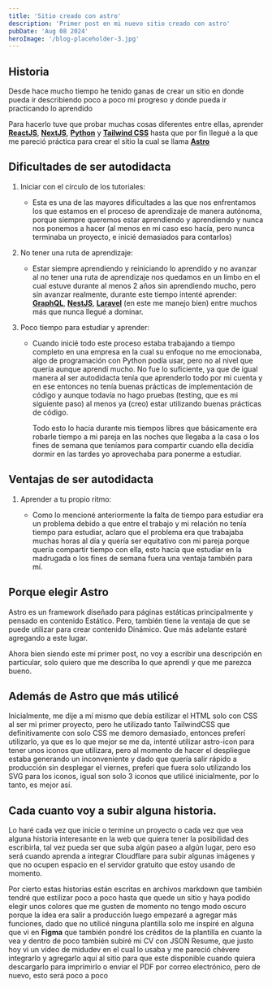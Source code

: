 ```yaml
---
title: 'Sitio creado con astro'
description: 'Primer post en mi nuevo sitio creado con astro'
pubDate: 'Aug 08 2024'
heroImage: '/blog-placeholder-3.jpg'
---
```

## Historia

Desde hace mucho tiempo he tenido ganas de crear un sitio en donde pueda ir describiendo poco a poco mi progreso y donde pueda ir practicando lo aprendido

Para hacerlo tuve que probar muchas cosas diferentes entre ellas, aprender **[ReactJS](https://reactjs.dev)**, **[NextJS](https://nextjs.org)**, **[Python](https://python.org)** y **[Tailwind CSS](https://tailwindcss.com)** hasta que por fin llegué a la que me pareció práctica para crear el sitio la cual se llama **[Astro](https://astro.build/)**

## Dificultades de ser autodidacta

1.  Iniciar con el círculo de los tutoriales:

    -   Esta es una de las mayores dificultades a las que nos enfrentamos los que estamos en el proceso de aprendizaje de manera autónoma, porque siempre queremos estar aprendiendo y aprendiendo y nunca nos ponemos a hacer (al menos en mi caso eso hacía, pero nunca terminaba un proyecto, e inicié demasiados para contarlos)

1.  No tener una ruta de aprendizaje:

    -   Estar siempre aprendiendo y reiniciando lo aprendido y no avanzar al no tener una ruta de aprendizaje nos quedamos en un limbo en el cual estuve durante al menos 2 años sin aprendiendo mucho, pero sin avanzar realmente, durante este tiempo intenté aprender: **[GraphQL](https://graphql.org)**, **[NestJS](https://nestjs.com)**, **[Laravel](https://laravel.com)** (en este me manejo bien) entre muchos más que nunca llegué a dominar.

2.  Poco tiempo para estudiar y aprender:

    -   Cuando inicié todo este proceso estaba trabajando a tiempo completo en una empresa en la cual su enfoque no me emocionaba, algo de programación con Python podía usar, pero no al nivel que quería aunque aprendí mucho. No fue lo suficiente, ya que de igual manera al ser autodidacta tenía que aprenderlo todo por mi cuenta y en ese entonces no tenía buenas prácticas de implementación de código y aunque todavía no hago pruebas (testing, que es mi siguiente paso) al menos ya (creo) estar utilizando buenas prácticas de código.

        Todo esto lo hacía durante mis tiempos libres que básicamente era robarle tiempo a mi pareja en las noches que llegaba a la casa o los fines de semana que teníamos para compartir cuando ella decidía dormir en las tardes yo aprovechaba para ponerme a estudiar.

## Ventajas de ser autodidacta

1.  Aprender a tu propio ritmo:

    -   Como lo mencioné anteriormente la falta de tiempo para estudiar era un problema debido a que entre el trabajo y mi relación no tenía tiempo para estudiar, aclaro que el problema era que trabajaba muchas horas al día y quería ser equitativo con mi pareja porque quería compartir tiempo con ella, esto hacía que estudiar en la madrugada o los fines de semana fuera una ventaja también para mí.

## Porque elegir Astro

Astro es un framework diseñado para páginas estáticas principalmente y pensado en contenido Estático. Pero, también tiene la ventaja de que se puede utilizar para crear contenido Dinámico. Que más adelante estaré agregando a este lugar.

Ahora bien siendo este mi primer post, no voy a escribir una descripción en particular, solo quiero que me describa lo que aprendí y que me parezca bueno.

## Además de Astro que más utilicé

Inicialmente, me dije a mí mismo que debía estilizar el HTML solo con CSS al ser mi primer proyecto, pero he utilizado tanto TailwindCSS que definitivamente con solo CSS me demoro demasiado, entonces preferí utilizarlo, ya que es lo que mejor se me da, intenté utilizar astro-icon para tener unos iconos que utilizara, pero al momento de hacer el despliegue estaba generando un inconveniente y dado que quería salir rápido a producción sin desplegar el viernes, preferí que fuera solo utilizando los SVG para los iconos, igual son solo 3 iconos que utilicé inicialmente, por lo tanto, es mejor así.

## Cada cuanto voy a subir alguna historia.

Lo haré cada vez que inicie o termine un proyecto o cada vez que vea alguna historia interesante en la web que quiera tener la posibilidad des escribirla, tal vez pueda ser que suba algún paseo a algún lugar, pero eso será cuando aprenda a integrar Cloudflare para subir algunas imágenes y que no ocupen espacio en el servidor gratuito que estoy usando de momento.

Por cierto estas historias están escritas en archivos markdown que también tendré que estilizar poco a poco hasta que quede un sitio y haya podido elegir unos colores que me gusten de momento no tengo modo oscuro porque la idea era salir a producción luego empezaré a agregar más funciones, dado que no utilicé ninguna plantilla solo me inspiré en alguna que vi en **Figma** que también pondré los créditos de la plantilla en cuanto la vea y dentro de poco también subiré mi CV con JSON Resume, que justo hoy vi un vídeo de midudev en el cual lo usaba y me pareció chévere integrarlo y agregarlo aquí al sitio para que este disponible cuando quiera descargarlo para imprimirlo o enviar el PDF por correo electrónico, pero de nuevo, esto será poco a poco
